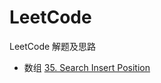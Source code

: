 # LeetCode
LeetCode 解题及思路

* 数组
    [35. Search Insert Position](./Problems/35.SearchInsertPosition)
